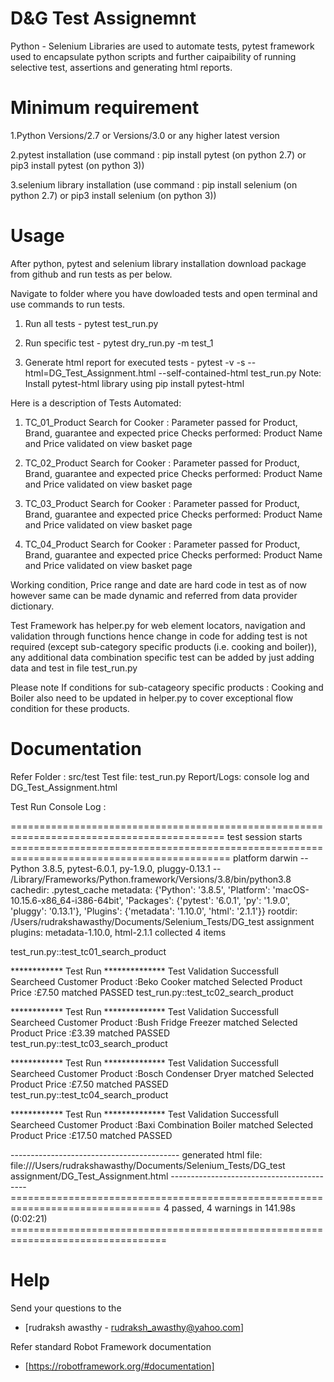 # D&G Test Assignemnt

Python - Selenium Libraries are used to automate tests, pytest framework used to encapsulate python scripts and further caipaibility of running selective test, assertions and generating html reports.

# Minimum requirement

1.Python Versions/2.7 or Versions/3.0 or any higher latest version

2.pytest installation (use command : pip install pytest (on python 2.7) or pip3 install pytest (on python 3))

3.selenium library installation (use command : pip install selenium (on python 2.7) or pip3 install selenium (on python 3))



# Usage

After python, pytest and selenium library installation download package from github and run tests as per below.

Navigate to folder where you have dowloaded tests and open terminal and use commands to run tests.

1. Run all tests -
       pytest test_run.py <enter>

2. Run specific test -
      pytest dry_run.py -m test_1 <enter>

3. Generate html report for executed tests -
      pytest -v -s --html=DG_Test_Assignment.html --self-contained-html test_run.py <enter>
      Note: Install pytest-html library using pip install pytest-html

Here is a description of Tests Automated:

1. TC_01_Product Search for Cooker : Parameter passed for Product, Brand, guarantee and expected price
Checks performed: Product Name and Price validated on view basket page

2. TC_02_Product Search for Cooker : Parameter passed for Product, Brand, guarantee and expected price
Checks performed: Product Name and Price validated on view basket page

3. TC_03_Product Search for Cooker : Parameter passed for Product, Brand, guarantee and expected price
Checks performed: Product Name and Price validated on view basket page

4. TC_04_Product Search for Cooker : Parameter passed for Product, Brand, guarantee and expected price
Checks performed: Product Name and Price validated on view basket page

Working condition, Price range and date are hard code in test as of now however same can be made dynamic and referred from data provider dictionary.

Test Framework has helper.py for web element locators, navigation and validation through functions hence change in code for adding test is not required (except sub-category specific products (i.e. cooking and boiler)), any additional data combination specific test can be added by just adding data and test in file test_run.py

Please note If conditions for sub-catageory specific products : Cooking and Boiler also need to be updated in helper.py to cover exceptional flow condition for these products.

# Documentation

Refer Folder : src/test
Test file: test_run.py
Report/Logs: console log and DG_Test_Assignment.html


Test Run Console Log :

=========================================================================================== test session starts ============================================================================================
platform darwin -- Python 3.8.5, pytest-6.0.1, py-1.9.0, pluggy-0.13.1 -- /Library/Frameworks/Python.framework/Versions/3.8/bin/python3.8
cachedir: .pytest_cache
metadata: {'Python': '3.8.5', 'Platform': 'macOS-10.15.6-x86_64-i386-64bit', 'Packages': {'pytest': '6.0.1', 'py': '1.9.0', 'pluggy': '0.13.1'}, 'Plugins': {'metadata': '1.10.0', 'html': '2.1.1'}}
rootdir: /Users/rudrakshawasthy/Documents/Selenium_Tests/DG_test assignment
plugins: metadata-1.10.0, html-2.1.1
collected 4 items                                                                                                                                                                                          

test_run.py::test_tc01_search_product

************ Test Run **************
Test Validation Successfull
Searcheed Customer Product :Beko Cooker matched
Selected Product Price :£7.50 matched
PASSED
test_run.py::test_tc02_search_product

************ Test Run **************
Test Validation Successfull
Searcheed Customer Product :Bush Fridge Freezer matched
Selected Product Price :£3.39 matched
PASSED
test_run.py::test_tc03_search_product

************ Test Run **************
Test Validation Successfull
Searcheed Customer Product :Bosch Condenser Dryer matched
Selected Product Price :£7.50 matched
PASSED
test_run.py::test_tc04_search_product

************ Test Run **************
Test Validation Successfull
Searcheed Customer Product :Baxi Combination Boiler matched
Selected Product Price :£17.50 matched
PASSED

------------------------------------------ generated html file: file:///Users/rudrakshawasthy/Documents/Selenium_Tests/DG_test assignment/DG_Test_Assignment.html ------------------------------------------
================================================================================ 4 passed, 4 warnings in 141.98s (0:02:21) =================================================================================

# Help

Send your questions to the
- [rudraksh awasthy - rudraksh_awasthy@yahoo.com]

Refer standard Robot Framework documentation 	
- [https://robotframework.org/#documentation]
